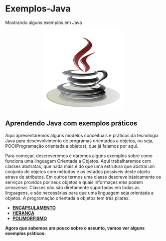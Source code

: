 # Exemplos-Java
Mostrando alguns exemplos em Java
<p align="center"><img src="https://github.com/onezer00/Exemplos-Java/blob/master/java.png"> <img /> </p>

**Aprendendo Java com exemplos práticos**
---
Aqui apresentaremos alguns modelos conceituais e práticos da tecnologia Java para desenvolvimento de programas orientados a objetos, ou seja, POO(Programação orientada a objetos), que já falamos por aqui.

Para começar, descreveremos e daremos alguns exemplos sobre como funciona uma linguagem Orientada a Objetos.
Aqui trabalharemos com classes abstratas, que nada mais é do que uma estrutura que abstrai um conjunto de objetos com métodos e os estados possíveis deste objeto atravs de atributos. Em outros termos uma classe descreve básicamente os serviços providos por seus objetos e quais informaçes eles podem armazenar. Classes não são diretamente suportadas em todas as linguagens, e são necessárias para que uma linguagem seja orientada a objetos. A programação orientada a objetos tem três pilares:

* [**ENCAPSULAMENTO**]()
* [**HERANÇA**](https://github.com/onezer00/Exemplos-Java/blob/master/HERAN%C3%87A.MD)
* [**POLIMORFISMO**]()

**Agora que sabemos um pouco sobre o assunto, vamos ver alguns exemplos práticos:**

